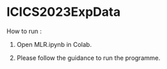 # ICICS2023ExpData

How to run :

1. Open MLR.ipynb in Colab.

2. Please follow the guidance to run the programme.
